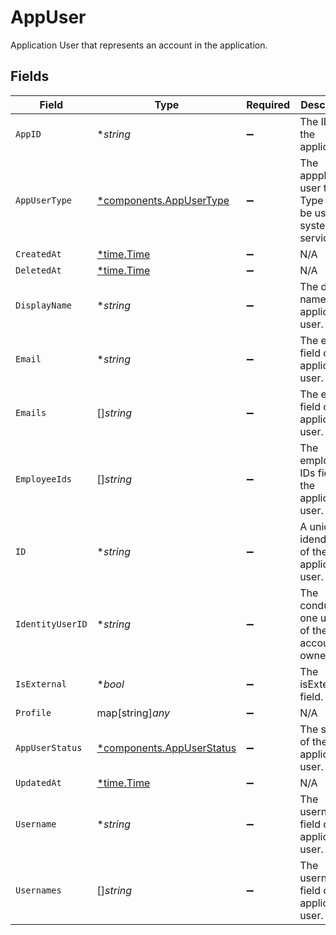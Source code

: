 # AppUser

Application User that represents an account in the application.


## Fields

| Field                                                                 | Type                                                                  | Required                                                              | Description                                                           |
| --------------------------------------------------------------------- | --------------------------------------------------------------------- | --------------------------------------------------------------------- | --------------------------------------------------------------------- |
| `AppID`                                                               | **string*                                                             | :heavy_minus_sign:                                                    | The ID of the application.                                            |
| `AppUserType`                                                         | [*components.AppUserType](../../models/components/appusertype.md)     | :heavy_minus_sign:                                                    | The appplication user type. Type can be user, system or service.      |
| `CreatedAt`                                                           | [*time.Time](https://pkg.go.dev/time#Time)                            | :heavy_minus_sign:                                                    | N/A                                                                   |
| `DeletedAt`                                                           | [*time.Time](https://pkg.go.dev/time#Time)                            | :heavy_minus_sign:                                                    | N/A                                                                   |
| `DisplayName`                                                         | **string*                                                             | :heavy_minus_sign:                                                    | The display name of the application user.                             |
| `Email`                                                               | **string*                                                             | :heavy_minus_sign:                                                    | The email field of the application user.                              |
| `Emails`                                                              | []*string*                                                            | :heavy_minus_sign:                                                    | The emails field of the application user.                             |
| `EmployeeIds`                                                         | []*string*                                                            | :heavy_minus_sign:                                                    | The employee IDs field of the application user.                       |
| `ID`                                                                  | **string*                                                             | :heavy_minus_sign:                                                    | A unique idenditfier of the application user.                         |
| `IdentityUserID`                                                      | **string*                                                             | :heavy_minus_sign:                                                    | The conductor one user ID of the account owner.                       |
| `IsExternal`                                                          | **bool*                                                               | :heavy_minus_sign:                                                    | The isExternal field.                                                 |
| `Profile`                                                             | map[string]*any*                                                      | :heavy_minus_sign:                                                    | N/A                                                                   |
| `AppUserStatus`                                                       | [*components.AppUserStatus](../../models/components/appuserstatus.md) | :heavy_minus_sign:                                                    | The satus of the applicaiton user.                                    |
| `UpdatedAt`                                                           | [*time.Time](https://pkg.go.dev/time#Time)                            | :heavy_minus_sign:                                                    | N/A                                                                   |
| `Username`                                                            | **string*                                                             | :heavy_minus_sign:                                                    | The username field of the application user.                           |
| `Usernames`                                                           | []*string*                                                            | :heavy_minus_sign:                                                    | The usernames field of the application user.                          |